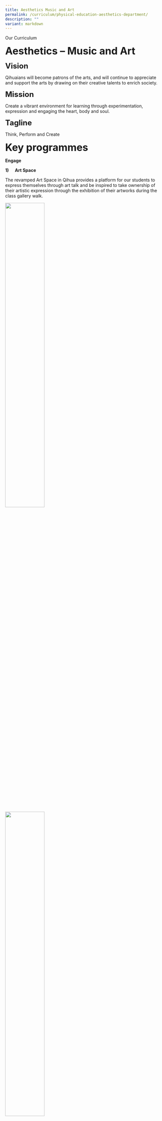 ```yaml
---
title: Aesthetics Music and Art
permalink: /curriculum/physical-education-aesthetics-department/
description: ""
variant: markdown
---
```

Our Curriculum

**<font size="6">Aesthetics – Music and Art</font>**

**<font size="5">Vision</font>**

Qihuaians will become patrons of the arts, and will continue to appreciate and support the arts by drawing on their creative talents to enrich society.

**<font size="5">Mission</font>**

Create a vibrant environment for learning through experimentation, expression and engaging the heart, body and soul.

**<font size="5">Tagline</font>**

Think, Perform and Create

**<font size="6">Key programmes</font>**

**Engage**
    

**1)**&nbsp;&nbsp;&nbsp;&nbsp;&nbsp;**Art Space**

The revamped Art Space in Qihua provides a platform for our students to express themselves through art talk and be inspired to take ownership of their artistic expression through the exhibition of their artworks during the class gallery walk.

<img src="/images/Curriculum/Music%20And%20Art/Music%20and%20Art%201.jpg" style="width:50%">

<img src="/images/Curriculum/Music%20And%20Art/Music%20and%20Art%202.jpg" style="width:50%">


<img src="/images/Curriculum/Music%20And%20Art/Music%20and%20Art%203.jpg" style="width:50%">


<img src="/images/Curriculum/Music%20And%20Art/Music%20and%20Art%204.jpg" style="width:50%">


**\***_The activities were conducted in accordance with SMM guidelines._

**2)**&nbsp;&nbsp;&nbsp;&nbsp;&nbsp;**Home-based learning – Annual Art Challenge**

Qihuaians took up the challenge to recreate famous artworks at home. The challenge encouraged families to stay engaged and inspired through art during the circuit breaker. The results of this challenge displayed the creativity of our students.

<img src="/images/Curriculum/Music%20And%20Art/Music%20and%20Art%205.jpg" style="width:50%">
		 
		 
<img src="/images/Curriculum/Music%20And%20Art/Music%20and%20Art%206.jpg" style="width:50%">
		 
		 
<img src="/images/Curriculum/Music%20And%20Art/Music%20and%20Art%207.jpg" style="width:50%">
		 
		 
<img src="/images/Curriculum/Music%20And%20Art/Music%20and%20Art%208.jpg" style="width:50%">


**3)**&nbsp;&nbsp;&nbsp;&nbsp;&nbsp;**\[Upcoming 2021 Semester 2\] P4 Museum Based Learning – Virtual Tour**

Museum Based Learning (MBL) is a compulsory module for all Primary 4 students. This year, we will take the primary 4 students on a virtual tour to the National Gallery Singapore (NGS) as part of a pilot program jointly conducted by MOE (Arts Education Branch and Guidance Branch) and NGS. Students will venture through an art trail online, guided by docents from NGS. Students will get the opportunity to observe, analyze artworks and engage in art discussion.

* **Enrich**
    

**1)**&nbsp;&nbsp;&nbsp;&nbsp;&nbsp;**P4 and 6 Digital Photography Workshop**

Selected P4 and P6 students went through a Digital Photography workshop led by an experienced photographer. They had the opportunity to handle a DSLR camera, learn more about its functions and techniques on how to take creative photographs. The students had lots of fun discovering new things about photography and were given opportunities to put their skills to the test as they were assigned the role of the student photographer at school events.

<img src="/images/Curriculum/Music%20And%20Art/Music%20and%20Art%209.jpg" style="width:40%">

<img src="/images/Curriculum/Music%20And%20Art/Music%20and%20Art%2010.jpg" style="width:50%">
		 
<img src="/images/Curriculum/Music%20And%20Art/Music%20and%20Art%2011.jpg" style="width:50%">
		 
		 

* **Excel**
    

**1)**&nbsp;&nbsp;&nbsp;&nbsp;&nbsp;**Young Illustrators – Collaboration with Xingnan Primary School and community partners**

The project aims to engage aspiring young illustrators to come up with their own comic book based on their learning journey experience during the Jurong heritage tour.

Working closely with the school’s art teachers and Illustrator, Mr Shum Kah Fai, who is trained in storyboarding and has illustrated a number of books for children’s writing, the young illustrators were guided through the processes in making a comic book. The book is expected to be published by the end of 2021.

<img src="/images/Curriculum/Music%20And%20Art/Music%20and%20Art%2012.jpg" style="width:50%">
		 
<img src="/images/Curriculum/Music%20And%20Art/Music%20and%20Art%2013.jpg" style="width:50%">